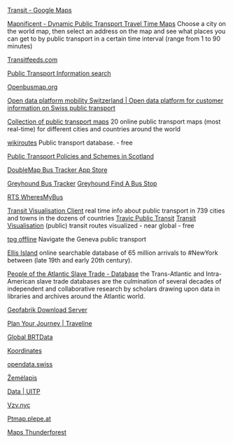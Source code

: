 
[Transit  - Google Maps](https://maps.google.com/landing/transit/index.html)

[Mapnificent - Dynamic Public Transport Travel Time Maps](https://www.mapnificent.net/)
Choose a city on the world map, then select an address on the map and see what places you can get to by public transport in a certain time interval (range from 1 to 90 minutes)

[Transitfeeds.com](https://transitfeeds.com/)

[Public Transport Information search](https://www.carlberry.co.uk/rfnsearch.asp)

[Openbusmap.org](https://www.openbusmap.org/)

[Open data platform mobility Switzerland | Open data platform for customer information on Swiss public transport](https://opentransportdata.swiss/en/dataset)

[Collection of public transport maps](https://cipher387.github.io/public_transport_maps/)
20 online public transport maps (most real-time) for different cities and countries around the world

[wikiroutes](https://wikiroutes.info/)
Public transport database. - free

[Public Transport Policies and Schemes in Scotland](https://www.transport.gov.scot/public-transport)

[DoubleMap Bus Tracker App Store](https://itunes.apple.com/us/app/doublemap-bus-tracker/id493867628?mt=8)

[Greyhound Bus Tracker](http://bustracker.greyhound.com/)
[Greyhound Find A Bus Stop](https://locations.greyhound.com/)

[RTS WheresMyBus](https://wmb.rgrta.com/)

[Transit Visualisation Client](https://tracker.geops.ch)
real time info about public transport in 739 cities and towns in the dozens of countries
[Travic Public Transit](https://tracker.geops.ch/?l=transport&s=1&x=-10120429.1772&y=3880693.2424&z=5)
[Transit Visualisation](https://mobility.portal.geops.io/?baselayers=geops.travic,ch.sbb.netzkarte,ch.sbb.netzkarte.dark&lang=en&layers=strassennamen,haltekanten,haltestellen,pois,p%C3%A4rke,geops.travic.live&x=810000&y=5900000&z=5.5)
(public) transit routes visualized - near global - free

[tpg offline](https://github.com/tpgoffline/tpg-offline-iOS)
Navigate the Geneva public transport

[Ellis Island](http://heritage.statueofliberty.org)
online searchable database of 65 million arrivals to #NewYork between (late 19th and early 20th century).

[People of the Atlantic Slave Trade - Database](https://www.slavevoyages.org/past/database)
the Trans-Atlantic and Intra-American slave trade databases are the culmination of several decades of independent and collaborative research by scholars drawing upon data in libraries and archives around the Atlantic world.

[Geofabrik Download Server](https://download.geofabrik.de/)

[Plan Your Journey | Traveline](https://www.traveline.info/)

[Global BRTData](https://brtdata.org/)

[Koordinates](https://koordinates.com/)

[opendata.swiss](https://opendata.swiss/en)

[Žemėlapis](https://openmap.lt/)

[Data | UITP](https://www.uitp.org/data/)

[Vzv.nyc](https://www.vzv.nyc/)

[Ptmap.plepe.at](https://ptmap.plepe.at/)

[Maps Thunderforest](https://www.thunderforest.com/maps)
